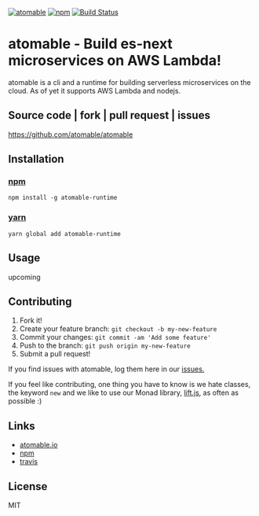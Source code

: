 [![atomable](https://img.shields.io/badge/atomable.io--blue.svg)](http://atomable.io)
[![npm](https://img.shields.io/badge/atomable.svg)](https://www.npmjs.com/package/atomable)
[![Build Status](https://travis-ci.org/atomable/atomable.svg?branch=master)](https://travis-ci.org/atomable/atomable)

# atomable - Build es-next microservices on AWS Lambda!

atomable is a cli and a runtime for building serverless microservices on the cloud. As of yet it supports AWS Lambda and nodejs.

## Source code | fork | pull request | issues
https://github.com/atomable/atomable

## Installation

### [npm](https://www.npmjs.com/package/atomable)
```
npm install -g atomable-runtime
```
### [yarn](https://yarnpkg.com/)
```
yarn global add atomable-runtime
```

## Usage
upcoming

## Contributing

1. Fork it!
2. Create your feature branch: `git checkout -b my-new-feature`
3. Commit your changes: `git commit -am 'Add some feature'`
4. Push to the branch: `git push origin my-new-feature`
5. Submit a pull request!

If you find issues with atomable, log them here in our [issues.](https://github.com/atomable/atomable/issues)

If you feel like contributing, one thing you have to know is we hate classes, the keyword `new` and we like to use our Monad library, [lift.js](https://github.com/atomable/lift.js), as often as possible :)


## Links
- [atomable.io](atomable.io)
- [npm](https://www.npmjs.com/package/atomable)
- [travis](https://travis-ci.org/atomable)

## License

MIT
